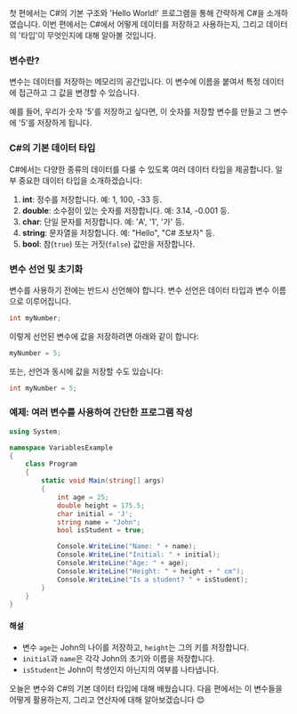 첫 편에서는 C#의 기본 구조와 'Hello World!' 프로그램을 통해 간략하게 C#을 소개하였습니다. 이번 편에서는 C#에서 어떻게 데이터를 저장하고 사용하는지, 그리고 데이터의 '타입'이 무엇인지에 대해 알아볼 것입니다.

### 변수란?

변수는 데이터를 저장하는 메모리의 공간입니다. 이 변수에 이름을 붙여서 특정 데이터에 접근하고 그 값을 변경할 수 있습니다.

예를 들어, 우리가 숫자 '5'를 저장하고 싶다면, 이 숫자를 저장할 변수를 만들고 그 변수에 '5'를 저장하게 됩니다.

### C#의 기본 데이터 타입

C#에서는 다양한 종류의 데이터를 다룰 수 있도록 여러 데이터 타입을 제공합니다. 일부 중요한 데이터 타입을 소개하겠습니다:

1. **int**: 정수를 저장합니다. 예: 1, 100, -33 등.
2. **double**: 소수점이 있는 숫자를 저장합니다. 예: 3.14, -0.001 등.
3. **char**: 단일 문자를 저장합니다. 예: 'A', '1', '가' 등.
4. **string**: 문자열을 저장합니다. 예: "Hello", "C# 초보자" 등.
5. **bool**: 참(`true`) 또는 거짓(`false`) 값만을 저장합니다.

### 변수 선언 및 초기화

변수를 사용하기 전에는 반드시 선언해야 합니다. 변수 선언은 데이터 타입과 변수 이름으로 이루어집니다.

```c#
int myNumber;
```

이렇게 선언된 변수에 값을 저장하려면 아래와 같이 합니다:

```c#
myNumber = 5;
```

또는, 선언과 동시에 값을 저장할 수도 있습니다:

```c#
int myNumber = 5;
```

### 예제: 여러 변수를 사용하여 간단한 프로그램 작성

```c#
using System;

namespace VariablesExample
{
    class Program
    {
        static void Main(string[] args)
        {
            int age = 25;
            double height = 175.5;
            char initial = 'J';
            string name = "John";
            bool isStudent = true;

            Console.WriteLine("Name: " + name);
            Console.WriteLine("Initial: " + initial);
            Console.WriteLine("Age: " + age);
            Console.WriteLine("Height: " + height + " cm");
            Console.WriteLine("Is a student? " + isStudent);
        }
    }
}
```

#### 해설

- 변수 `age`는 John의 나이를 저장하고, `height`는 그의 키를 저장합니다.
- `initial`과 `name`은 각각 John의 초기와 이름을 저장합니다.
- `isStudent`는 John이 학생인지 아닌지의 여부를 나타냅니다.

오늘은 변수와 C#의 기본 데이터 타입에 대해 배웠습니다. 다음 편에서는 이 변수들을 어떻게 활용하는지, 그리고 연산자에 대해 알아보겠습니다 😊
